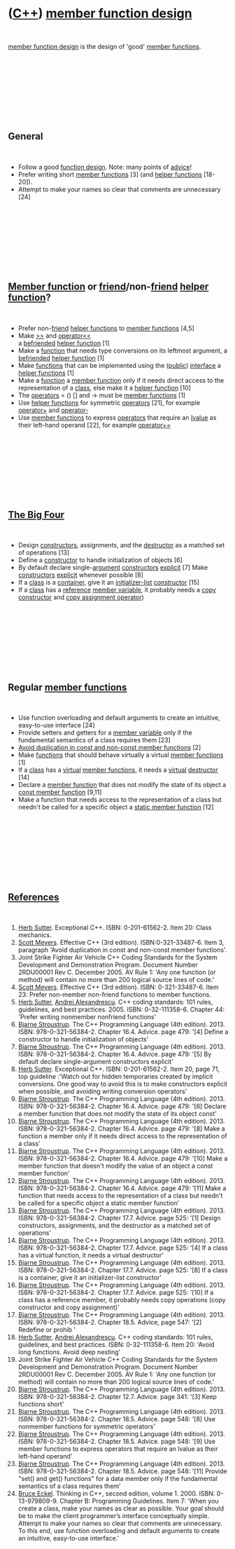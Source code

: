 
 

 

 

 

 

([C++](Cpp.md)) [member function design](CppMemberFunctionDesign.md)
======================================================================

 

[member function design](CppMemberFunctionDesign.md) is the design of
'good' [member functions](CppMemberFunction.md).

 

 

 

 

 

General
-------

 

-   Follow a good [function design](CppFunctionDesign.md). Note: many
    points of [advice](CppAdvice.md)!
-   Prefer writing short [member functions](CppMemberFunction.md) \[3\]
    (and [helper functions](CppHelperFunction.md) \[18-20\]).
-   Attempt to make your names so clear that comments are unnecessary
    \[24\]

 

 

 

 

 

[Member function](CppMemberFunction.md) or [friend](CppFriend.md)/non-[friend](CppFriend.md) [helper function](CppHelperFunction.md)?
-----------------------------------------------------------------------------------------------------------------------------------------

 

-   Prefer non-[friend](CppFriend.md) [helper
    functions](CppHelperFunction.md) to [member
    functions](CppMemberFunction.md) \[4,5\]
-   Make [&gt;&gt;](CppOperatorStreamIn.md) and
    [operator&lt;&lt;](CppOperatorStreamOut.md)\
    a [befriended](CppFriend.md) [helper
    function](CppHelperFunction.md) \[1\]
-   Make a [function](CppFunction.md) that needs type conversions on
    its leftmost argument, a [befriended](CppFriend.md) [helper
    function](CppHelperFunction.md) \[1\]
-   Make [functions](CppFunction.md) that can be implemented using the
    ([public](CppPublic.md)) [interface](CppInterface.md) a [helper
    functions](CppHelperFunction.md) \[1\]
-   Make a [function](CppFunction.md) a [member
    function](CppMemberFunction.md) only if it needs direct access to
    the representation of a [class](CppClass.md), else make it a
    [helper function](CppHelperFunction.md) \[10\]
-   The [operators](CppOperator.md) = () \[\] and -&gt; must be [member
    functions](CppMemberFunction.md) \[1\]
-   Use [helper functions](CppHelperFunction.md) for symmetric
    [operators](CppOperator.md) \[21\], for example
    [operator+](CppOperatorPlus) and [operator-](CppOperatorPlus)
-   Use [member functions](CppMemberFunction.md) to express
    [operators](CppOperator.md) that require an [lvalue](CppLvalue.md)
    as their left-hand operand \[22\], for example
    [operator+=](CppOperatorPlusAssign.md)

 

 

 

 

 

[The Big Four](CppBigFour.md)
------------------------------

 

-   Design [constructors](CppContructor.md), assignments, and the
    [destructor](CppDestructor.md) as a matched set of operations
    \[13\]
-   Define a [constructor](CppConstructor.md) to handle initialization
    of objects \[6\]
-   By default declare single-[argument](CppArgument.md)
    [constructors](CppConstructor.md) [explicit](CppExplicit.md) \[7\]
    Make [constructors](CppConstructor.md) [explicit](CppExplicit.md)
    whenever possible \[8\]
-   If a [class](CppClass.md) is a [container](CppContainer.md), give
    it an [initializer-list](CppInitializerList.md)
    [constructor](CppContructor.md) \[15\]
-   If a [class](CppClass.md) has a [reference](CppReference.md)
    [member variable](CppMemberVariable.md), it probably needs a [copy
    constructor](CppCopyConstructor.md) and [copy assignment
    operator](CppCopyAssignmentOperator.md))

 

 

 

 

 

Regular [member functions](CppMemberFunction.md)
-------------------------------------------------

 

-   Use function overloading and default arguments to create an
    intuitive, easy-to-use interface \[24\]
-   Provide setters and getters for a [member
    variable](CppMemberVariable.md) only if the fundamental semantics
    of a class requires them \[23\]
-   [Avoid duplication in const and non-const member
    functions](CppAvoidDuplicationInConstAndNonConstMemberFunctions.md)
    \[2\]
-   Make [functions](CppFunction.md) that should behave virtually a
    virtual [member functions](CppMemberFunction.md) \[1\]
-   If a [class](CppClass.md) has a [virtual](CppVirtual.md) [member
    functions](CppMemberFunction.md), it needs a
    [virtual](CppVirtual.md) [destructor](CppDestructor.md) \[14\]
-   Declare a [member function](CppMemberFunction.md) that does not
    modify the state of its object a [const member
    function](CppConstMemberFunction.md) \[9,11\]
-   Make a function that needs access to the representation of a class
    but needn't be called for a specific object a [static member
    function](CppStaticMemberFunction.md) \[12\]

 

 

 

 

 

[References](CppReferences.md)
-------------------------------

 

1.  [Herb Sutter](CppHerbSutter.md). Exceptional C++.
    ISBN: 0-201-61562-2. Item 20: Class mechanics.
2.  [Scott Meyers](CppScottMeyers.md). Effective C++ (3rd edition).
    ISBN:0-321-33487-6. Item 3, paragraph 'Avoid duplication in const
    and non-const member functions'.
3.  Joint Strike Fighter Air Vehicle C++ Coding Standards for the System
    Development and Demonstration Program. Document Number 2RDU00001
    Rev C. December 2005. AV Rule 1: 'Any one function (or method) will
    contain no more than 200 logical source lines of code.'
4.  [Scott Meyers](CppScottMeyers.md). Effective C++ (3rd edition).
    ISBN: 0-321-33487-6. Item 23: Prefer non-member non-friend functions
    to member functions.
5.  [Herb Sutter](CppHerbSutter.md), [Andrei
    Alexandrescu](CppAndreiAlexandrescu.md). C++ coding standards: 101
    rules, guidelines, and best practices. 2005. ISBN: 0-32-111358-6.
    Chapter 44: 'Prefer writing nonmember nonfriend functions'
6.  [Bjarne Stroustrup](CppBjarneStroustrup.md). The C++ Programming
    Language (4th edition). 2013. ISBN: 978-0-321-56384-2. Chapter 16.4.
    Advice. page 479: '\[4\] Define a constructor to handle
    initialization of objects'
7.  [Bjarne Stroustrup](CppBjarneStroustrup.md). The C++ Programming
    Language (4th edition). 2013. ISBN: 978-0-321-56384-2. Chapter 16.4.
    Advice. page 479: '\[5\] By default declare single-argument
    constructors explicit'
8.  [Herb Sutter](CppHerbSutter.md). Exceptional C++.
    ISBN: 0-201-61562-2. Item 20, page 71, top guideline :'Watch out for
    hidden temporaries created by implicit conversions. One good way to
    avoid this is to make constructors explicit when possible, and
    avoiding writing conversion operators'
9.  [Bjarne Stroustrup](CppBjarneStroustrup.md). The C++ Programming
    Language (4th edition). 2013. ISBN: 978-0-321-56384-2. Chapter 16.4.
    Advice. page 479: '\[6\] Declare a member function that does not
    modify the state of its object const'
10. [Bjarne Stroustrup](CppBjarneStroustrup.md). The C++ Programming
    Language (4th edition). 2013. ISBN: 978-0-321-56384-2. Chapter 16.4.
    Advice. page 479: '\[8\] Make a function a member only if it needs
    direct access to the representation of a class'
11. [Bjarne Stroustrup](CppBjarneStroustrup.md). The C++ Programming
    Language (4th edition). 2013. ISBN: 978-0-321-56384-2. Chapter 16.4.
    Advice. page 479: '\[10\] Make a member function that doesn't modify
    the value of an object a const member function'
12. [Bjarne Stroustrup](CppBjarneStroustrup.md). The C++ Programming
    Language (4th edition). 2013. ISBN: 978-0-321-56384-2. Chapter 16.4.
    Advice. page 479: '\[11\] Make a function that needs access to the
    representation of a class but needn't be called for a specific
    object a static member function'
13. [Bjarne Stroustrup](CppBjarneStroustrup.md). The C++ Programming
    Language (4th edition). 2013. ISBN: 978-0-321-56384-2. Chapter 17.7.
    Advice. page 525: '\[1\] Design constructors, assignments, and the
    destructor as a matched set of operations'
14. [Bjarne Stroustrup](CppBjarneStroustrup.md). The C++ Programming
    Language (4th edition). 2013. ISBN: 978-0-321-56384-2. Chapter 17.7.
    Advice. page 525: '\[4\] If a class has a virtual function, it needs
    a virtual destructor'
15. [Bjarne Stroustrup](CppBjarneStroustrup.md). The C++ Programming
    Language (4th edition). 2013. ISBN: 978-0-321-56384-2. Chapter 17.7.
    Advice. page 525: '\[8\] If a class is a container, give it an
    initializer-list constructor'
16. [Bjarne Stroustrup](CppBjarneStroustrup.md). The C++ Programming
    Language (4th edition). 2013. ISBN: 978-0-321-56384-2. Chapter 17.7.
    Advice. page 525: '\[10\] If a class has a reference member, it
    probably needs copy operations (copy constructor and copy
    assignment)'
17. [Bjarne Stroustrup](CppBjarneStroustrup.md). The C++ Programming
    Language (4th edition). 2013. ISBN: 978-0-321-56384-2. Chapter 18.5.
    Advice, page 547: '\[2\] Redefine or prohib '
18. [Herb Sutter](CppHerbSutter.md), [Andrei
    Alexandrescu](CppAndreiAlexandrescu.md). C++ coding standards: 101
    rules, guidelines, and best practices. ISBN: 0-32-111358-6. Item 20:
    'Avoid long functions. Avoid deep nesting'
19. Joint Strike Fighter Air Vehicle C++ Coding Standards for the System
    Development and Demonstration Program. Document Number 2RDU00001
    Rev C. December 2005. AV Rule 1: 'Any one function (or method) will
    contain no more than 200 logical source lines of code.'
20. [Bjarne Stroustrup](CppBjarneStroustrup.md). The C++ Programming
    Language (4th edition). 2013. ISBN: 978-0-321-56384-2. Chapter 12.7.
    Advice. page 341: '\[3\] Keep functions short'
21. [Bjarne Stroustrup](CppBjarneStroustrup.md). The C++ Programming
    Language (4th edition). 2013. ISBN: 978-0-321-56384-2. Chapter 18.5.
    Advice. page 548: '\[8\] Use nonmember functions for symmetric
    operators'
22. [Bjarne Stroustrup](CppBjarneStroustrup.md). The C++ Programming
    Language (4th edition). 2013. ISBN: 978-0-321-56384-2. Chapter 18.5.
    Advice. page 548: '\[9\] Use member functions to express operators
    that require an lvalue as their left-hand operand'
23. [Bjarne Stroustrup](CppBjarneStroustrup.md). The C++ Programming
    Language (4th edition). 2013. ISBN: 978-0-321-56384-2. Chapter 18.5.
    Advice. page 548: '\[11\] Provide "set() and get() functions" for a
    data member only if the fundamental semantics of a class requires
    them'
24. [Bruce Eckel](CppBruceEckel.md). Thinking in C++, second edition,
    volume 1. 2000. ISBN: 0-13-979809-9. Chapter B:
    Programming Guidelines. Item 7: 'When you create a class, make your
    names as clear as possible. Your goal should be to make the client
    programmer’s interface conceptually simple. Attempt to make your
    names so clear that comments are unnecessary. To this end, use
    function overloading and default arguments to create an intuitive,
    easy-to-use interface.'

 

 

 

 

 

 

